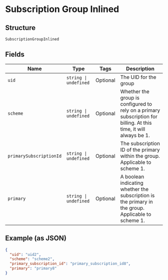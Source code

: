 
# Subscription Group Inlined

## Structure

`SubscriptionGroupInlined`

## Fields

| Name | Type | Tags | Description |
|  --- | --- | --- | --- |
| `uid` | `string \| undefined` | Optional | The UID for the group |
| `scheme` | `string \| undefined` | Optional | Whether the group is configured to rely on a primary subscription for billing. At this time, it will always be 1. |
| `primarySubscriptionId` | `string \| undefined` | Optional | The subscription ID of the primary within the group. Applicable to scheme 1. |
| `primary` | `string \| undefined` | Optional | A boolean indicating whether the subscription is the primary in the group. Applicable to scheme 1. |

## Example (as JSON)

```json
{
  "uid": "uid2",
  "scheme": "scheme2",
  "primary_subscription_id": "primary_subscription_id8",
  "primary": "primary8"
}
```

